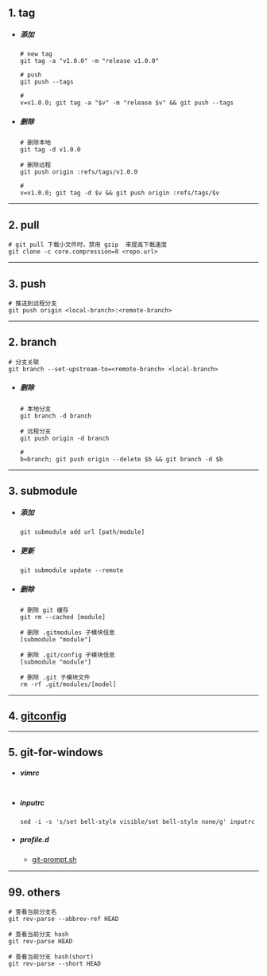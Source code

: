 ## 1. tag

- ##### 添加

  ```shell
  # new tag
  git tag -a "v1.0.0" -m "release v1.0.0"
  
  # push
  git push --tags
  
  #
  v=v1.0.0; git tag -a "$v" -m "release $v" && git push --tags
  ```

- ##### 删除

  ```shell
  # 删除本地
  git tag -d v1.0.0
  
  # 删除远程
  git push origin :refs/tags/v1.0.0
  
  #
  v=v1.0.0; git tag -d $v && git push origin :refs/tags/$v	
  ```

--------

## 2. pull

```shell
# git pull 下载小文件时，禁用 gzip  来提高下载速度
git clone -c core.compression=0 <repo.url>
```

--------

## 3. push

```shell
# 推送到远程分支
git push origin <local-branch>:<remote-branch>
```

--------

## 2. branch

```shell
# 分支关联
git branch --set-upstream-to=<remote-branch> <local-branch>
```

- ##### 删除

  ```shell
  # 本地分支
  git branch -d branch
  
  # 远程分支
  git push origin -d branch
  
  #
  b=branch; git push origin --delete $b && git branch -d $b
  ```

--------

## 3. submodule

- ##### 添加

  ```shell
  git submodule add url [path/module]
  ```

- ##### 更新

  ```shell
  git submodule update --remote
  ```

- ##### 删除

  ```shell
  # 删除 git 缓存
  git rm --cached [module]
  
  # 删除 .gitmodules 子模块信息
  [submodule "module"]
  
  # 删除 .git/config 子模块信息
  [submodule "module"]
  
  # 删除 .git 子模块文件
  rm -rf .git/modules/[model]
  ```

--------

## 4. [gitconfig](.share/gitconfig)

--------

## 5. git-for-windows

- ##### vimrc

  ```shell
  
  ```

- ##### inputrc

  ```shell
  sed -i -s 's/set bell-style visible/set bell-style none/g' inputrc
  ```

  

- ##### profile.d

  - [git-prompt.sh](.share/scripts/git-prompt.sh)

------

## 99. others

```shell
# 查看当前分支名
git rev-parse --abbrev-ref HEAD

# 查看当前分支 hash
git rev-parse HEAD

# 查看当前分支 hash(short)
git rev-parse --short HEAD
```


